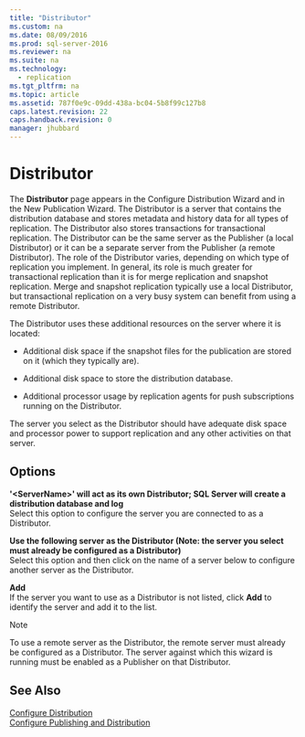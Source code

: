 ```yaml
---
title: "Distributor"
ms.custom: na
ms.date: 08/09/2016
ms.prod: sql-server-2016
ms.reviewer: na
ms.suite: na
ms.technology: 
  - replication
ms.tgt_pltfrm: na
ms.topic: article
ms.assetid: 787f0e9c-09dd-438a-bc04-5b8f99c127b8
caps.latest.revision: 22
caps.handback.revision: 0
manager: jhubbard
---
```

# Distributor
The **Distributor** page appears in the Configure Distribution Wizard and in the New Publication Wizard. The Distributor is a server that contains the distribution database and stores metadata and history data for all types of replication. The Distributor also stores transactions for transactional replication. The Distributor can be the same server as the Publisher (a local Distributor) or it can be a separate server from the Publisher (a remote Distributor). The role of the Distributor varies, depending on which type of replication you implement. In general, its role is much greater for transactional replication than it is for merge replication and snapshot replication. Merge and snapshot replication typically use a local Distributor, but transactional replication on a very busy system can benefit from using a remote Distributor.  
  
 The Distributor uses these additional resources on the server where it is located:  
  
-   Additional disk space if the snapshot files for the publication are stored on it (which they typically are).  
  
-   Additional disk space to store the distribution database.  
  
-   Additional processor usage by replication agents for push subscriptions running on the Distributor.  
  
 The server you select as the Distributor should have adequate disk space and processor power to support replication and any other activities on that server.  
  
## Options  
 **'<ServerName\>' will act as its own Distributor; SQL Server will create a distribution database and log**  
 Select this option to configure the server you are connected to as a Distributor.  
  
 **Use the following server as the Distributor (Note: the server you select must already be configured as a Distributor)**  
 Select this option and then click on the name of a server below to configure another server as the Distributor.  
  
 **Add**  
 If the server you want to use as a Distributor is not listed, click **Add** to identify the server and add it to the list.  
  
> [!NOTE]  
>  To use a remote server as the Distributor, the remote server must already be configured as a Distributor. The server against which this wizard is running must be enabled as a Publisher on that Distributor.  
  
## See Also  
 [Configure Distribution](../../Topics/TopicNameNotContainA/Configure-Distribution.md)   
 [Configure Publishing and Distribution](../../Topics/TopicNameNotContainA/Configure-Publishing-and-Distribution.md)